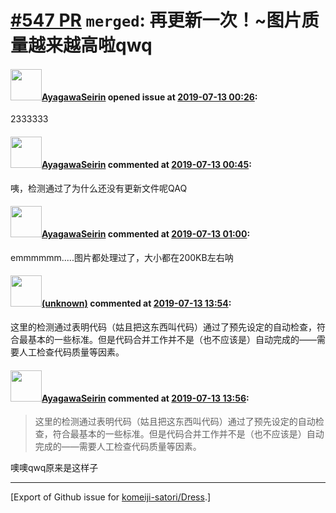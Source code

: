 # [\#547 PR](https://github.com/komeiji-satori/Dress/pull/547) `merged`:  再更新一次！~图片质量越来越高啦qwq

#### <img src="https://avatars.githubusercontent.com/u/25474520?u=34014aa843f65a1b78677ced8b5d5b86fcbd1e58&v=4" width="50">[AyagawaSeirin](https://github.com/AyagawaSeirin) opened issue at [2019-07-13 00:26](https://github.com/komeiji-satori/Dress/pull/547):

2333333

#### <img src="https://avatars.githubusercontent.com/u/25474520?u=34014aa843f65a1b78677ced8b5d5b86fcbd1e58&v=4" width="50">[AyagawaSeirin](https://github.com/AyagawaSeirin) commented at [2019-07-13 00:45](https://github.com/komeiji-satori/Dress/pull/547#issuecomment-511072432):

咦，检测通过了为什么还没有更新文件呢QAQ

#### <img src="https://avatars.githubusercontent.com/u/25474520?u=34014aa843f65a1b78677ced8b5d5b86fcbd1e58&v=4" width="50">[AyagawaSeirin](https://github.com/AyagawaSeirin) commented at [2019-07-13 01:00](https://github.com/komeiji-satori/Dress/pull/547#issuecomment-511073770):

emmmmmm.....图片都处理过了，大小都在200KB左右呐

#### <img src="(unknown)" width="50">[(unknown)]((unknown)) commented at [2019-07-13 13:54](https://github.com/komeiji-satori/Dress/pull/547#issuecomment-511123928):

这里的检测通过表明代码（姑且把这东西叫代码）通过了预先设定的自动检查，符合最基本的一些标准。但是代码合并工作并不是（也不应该是）自动完成的——需要人工检查代码质量等因素。

#### <img src="https://avatars.githubusercontent.com/u/25474520?u=34014aa843f65a1b78677ced8b5d5b86fcbd1e58&v=4" width="50">[AyagawaSeirin](https://github.com/AyagawaSeirin) commented at [2019-07-13 13:56](https://github.com/komeiji-satori/Dress/pull/547#issuecomment-511124070):

> 这里的检测通过表明代码（姑且把这东西叫代码）通过了预先设定的自动检查，符合最基本的一些标准。但是代码合并工作并不是（也不应该是）自动完成的——需要人工检查代码质量等因素。

噢噢qwq原来是这样子


-------------------------------------------------------------------------------



[Export of Github issue for [komeiji-satori/Dress](https://github.com/komeiji-satori/Dress).]

